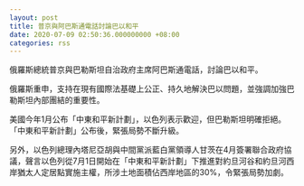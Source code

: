 ```yaml
---
layout: post
title: 普京與阿巴斯通電話討論巴以和平
date: 2020-07-09 02:50:36.000000000 +08:00
categories: rss
---
```


俄羅斯總統普京與巴勒斯坦自治政府主席阿巴斯通電話，討論巴以和平。

俄羅斯重申，支持在現有國際法基礎上公正、持久地解決巴以問題，並強調加強巴勒斯坦內部團結的重要性。

美國今年1月公布「中東和平新計劃」，以色列表示歡迎，但巴勒斯坦明確拒絕。「中東和平新計劃」公布後，緊張局勢不斷升級。

另外，以色列總理內塔尼亞胡與中間黨派藍白黨領導人甘茨在4月簽署聯合政府協議，聲言以色列從7月1日開始在「中東和平新計劃」下推進對約旦河谷和約旦河西岸猶太人定居點實施主權，所涉土地面積佔西岸地區的30%，令緊張局勢加劇。
